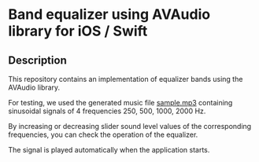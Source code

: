 # Band equalizer using AVAudio library for iOS / Swift


## Description
This repository contains an implementation of equalizer bands using the AVAudio library.

For testing, we used the generated music file [sample.mp3](EqualizerEffect/Music/sample.mp3) containing sinusoidal signals of 4 frequencies 250, 500, 1000, 2000 Hz.

By increasing or decreasing slider sound level values of the corresponding frequencies, you can check the operation of the equalizer.

The signal is played automatically when the application starts.

